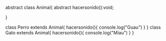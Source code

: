 
abstract class Animal{
    abstract hacersonido():void;


}


class Perro extends Animal{
    hacersonido(){
        console.log("Guau")
    }
}
class Gato extends Animal{
    hacersonido(){
        console.log("Miau")
    }
}

